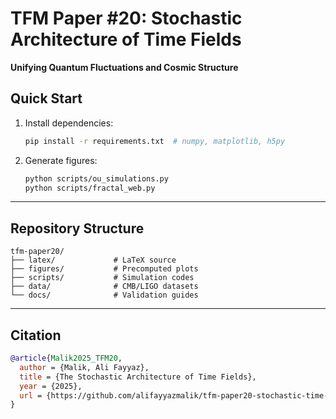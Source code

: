 # TFM Paper #20: Stochastic Architecture of Time Fields  
**Unifying Quantum Fluctuations and Cosmic Structure**  

## Quick Start  
1. Install dependencies:  
   ```bash  
   pip install -r requirements.txt  # numpy, matplotlib, h5py  
   ```

2. Generate figures:  
   ```bash
   python scripts/ou_simulations.py  
   python scripts/fractal_web.py  
   ```

---

## Repository Structure  
```plaintext
tfm-paper20/  
├── latex/             # LaTeX source  
├── figures/           # Precomputed plots  
├── scripts/           # Simulation codes  
├── data/              # CMB/LIGO datasets  
└── docs/              # Validation guides  
```

---

## Citation  
```bibtex
@article{Malik2025_TFM20,  
  author = {Malik, Ali Fayyaz},  
  title = {The Stochastic Architecture of Time Fields},  
  year = {2025},  
  url = {https://github.com/alifayyazmalik/tfm-paper20-stochastic-time-fields.git}  
}  
